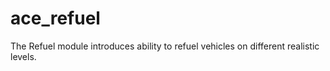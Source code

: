 ace_refuel
===============

The Refuel module introduces ability to refuel vehicles on different realistic levels.

